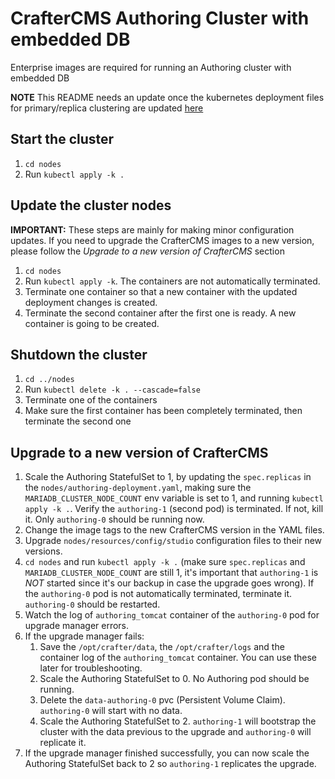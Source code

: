 # CrafterCMS Authoring Cluster with embedded DB

Enterprise images are required for running an Authoring cluster with embedded DB

**NOTE** This README needs an update once the kubernetes deployment files for primary/replica clustering are updated [here](https://github.com/craftercms/craftercms/issues/5285)

## Start the cluster

1. `cd nodes`
2. Run `kubectl apply -k .`

## Update the cluster nodes

**IMPORTANT:** These steps are mainly for making minor configuration updates. If you need to upgrade the CrafterCMS
images to a new version, please follow the *Upgrade to a new version of CrafterCMS* section

1. `cd nodes`
2. Run `kubectl apply -k`. The containers are not automatically terminated.
3. Terminate one container so that a new container with the updated deployment changes is created.
4. Terminate the second container after the first one is ready. A new container is going to be created.

## Shutdown the cluster

1. `cd ../nodes`
2. Run `kubectl delete -k . --cascade=false`
3. Terminate one of the containers
4. Make sure the first container has been completely terminated, then terminate the second one

## Upgrade to a new version of CrafterCMS

1. Scale the Authoring StatefulSet to 1, by updating the `spec.replicas` in the `nodes/authoring-deployment.yaml`, 
making sure the `MARIADB_CLUSTER_NODE_COUNT` env variable is set to 1, and running `kubectl apply -k .`. Verify
the `authoring-1` (second pod) is terminated. If not, kill it. Only `authoring-0` should be running now.
2. Change the image tags to the new CrafterCMS version in the YAML files.
3. Upgrade `nodes/resources/config/studio` configuration files to their new versions.
4. `cd nodes` and run `kubectl apply -k .` (make sure `spec.replicas` and `MARIADB_CLUSTER_NODE_COUNT` are still 1, 
it's important that `authoring-1` is *NOT* started since it's our backup in case the upgrade goes wrong). If the 
`authoring-0` pod is not automatically terminated, terminate it. `authoring-0` should be restarted.
5. Watch the log of `authoring_tomcat` container of the `authoring-0` pod for upgrade manager errors.
6. If the upgrade manager fails:
    1. Save the `/opt/crafter/data`, the `/opt/crafter/logs` and the container log of the `authoring_tomcat` container.
    You can use these later for troubleshooting.
    2. Scale the Authoring StatefulSet to 0. No Authoring pod should be running.
    3. Delete the `data-authoring-0` pvc (Persistent Volume Claim). `authoring-0` will start with no data.
    4. Scale the Authoring StatefulSet to 2. `authoring-1` will bootstrap the cluster with the data previous to the 
    upgrade and `authoring-0` will replicate it.
8. If the upgrade manager finished successfully, you can now scale the Authoring StatefulSet back to 2 so `authoring-1`
replicates the upgrade.
